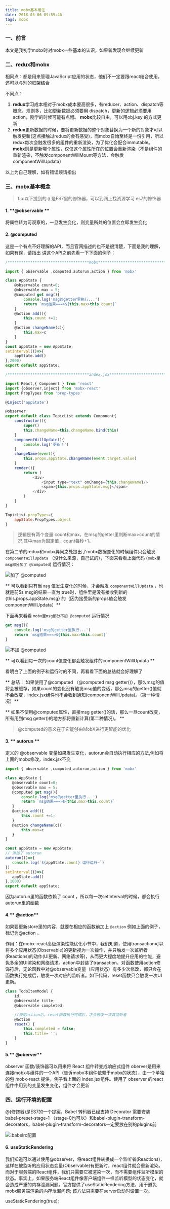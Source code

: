 ```yaml
---
title: mobx基本用法
date: 2018-03-06 09:59:46
tags: mobx
---
```


### 一、前言
本文是我初学mobx时对mobx一些基本的认识，如果新发现会继续更新

### 二、redux和mobx

相同点：都是用来管理JavaScript应用的状态，他们不一定要跟react结合使用，还可以与别的框架结合

不同点：


1. **redux**学习成本相对于mobx成本要高很多，有reducer、action、dispatch等概念，规则多，比如更新数据必须要用 dispatch，更新的逻辑必须要用 action，刚学的时候可能有点懵。
**mobx**比较自由，可以用obj.key 的方式更新
2. **redux**更新数据的时候，要将更新数据的整个对象替换为一个新的对象才可以触发更新(这点接触过redux的会有感受)，而mobx自始至终是一份引用，所以redux每次会触发很多的组件的重新渲染，为了优化会配合immutable。
**mobx**则是更新哪个属性，仅仅这个属性所在的位置会重新渲染（不是组件的重新渲染，不触发componentWillMount等方法，会触发componentWillUpdata）

以上为自己理解，如有错误烦请指出

### 三、mobx基本概念
> tip:以下提到的 `@` 是ES7里的修饰器，可以到网上找资源学习 es7的修饰器

#### 1. **@observable **
将属性转为可观察的，一旦发生变化，则变量所处的位置会立即发生变化

#### 2. **@computed**

这是一个有点不好理解的API，而且官网描述的也不是很清楚，下面是我的理解，如果有误，请指出
讲这个API之前先看一下下面的例子：
``` javascript
/************************************mobx********************************/

import { observable ,computed,autorun,action } from 'mobx'

class AppState {
	@observable count=0;
	@observable max = 5;
	@computed get msg(){
		console.log('msg的getter里执行...')
		return `msg结果===>${this.max>this.count}`
	}
	@action add(){
		this.count +=1;
	}
	@action changeName(c){
		this.max=c
	}
}
const appState = new AppState;
setInterval(()=>{
	appState.add()
},2000)
export default appState;

/************************************index.jsx********************************/

import React,{ Component } from 'react'
import {observer,inject} from 'mobx-react'
import PropTypes from 'prop-types'

@inject('appState')

@observer
export default class TopicList extends Component{
	constructor(){
		super()
		this.changeName=this.changeName.bind(this)
	}
	componentWillUpdate(){
		console.log('更新！')
	}
	changeName(event){
		this.props.appState.changeName(event.target.value)
	}
	render(){
		return (
			<div>
				<input type="text" onChange={this.changeName}/>
				<span>{this.props.appState.msg}</span>
			</div>
		)
	}
}

TopicList.propTypes={
	appState:PropTypes.object
}

```
> 逻辑是有两个变量 count和max，在msg的getter里判断max>count的情况,其中max为固定值，count每秒+1。

在第二节的redux和mobx异同之处提出了mobx数据变化的时候组件只会触发 ` componentWillUpdata ` （没什么来源，自己试的），下面来看看上面代码 (` mobx里msg部分加了 @computed `) 运行情况：


![加了 @computed](/images/mobx基本用法/1.gif)

** 可以看到只有当 `msg` 值发生变化的时候，才会触发 ` componentWillUpdata ` ，也就是前5s msg的结果一直为 true时，组件里是没有接收到新的 {this.props.appState.msg} 的（因为接受新的props值会触发 componentWillUpdata）**

下面再来看看 ` mobx里msg部分不加 @computed `  运行情况
``` javascript
get msg(){
	console.log('msg的getter里执行...')
	return `msg结果===>${this.max>this.count}`
}
```
![不加 @computed](/images/mobx基本用法/2.gif)

** 可以看到每一次的count值变化都会触发组件的componentWillUpdata **

看明白了上面的例子和运行时的不同，再看看下面的总结就会好理解了

** 总结：
如果使用了@computed （@computed msg getter()），那么msg的值将会被缓存，如果count的变化没有触发msg值的变话，那么msg的getter()值就不会改变，index.jsx组件也不会收到通知(componentWillUpdata)。（第一种情况）**

** 如果不使用@computed属性，直接msg getter()的话，那么一旦count改变，所有用到msg getter()的地方都将重新计算(第二种情况)。 
 ** 
 > @computed的意义在于它能够由MobX进行更智能的优化


 #### 3. ** autorun **
 定义的 @observable 变量如果发生变化，autorun会自动执行相应的方法,例如将上面的mobx修改，index.jsx不变

 ``` javascript 
 import { observable ,computed,autorun,action } from 'mobx'

 class AppState {
 	@observable count=0;
 	@observable max = 5;
 	@computed get msg(){
 		console.log('msg的getter里执行...')
 		return `msg结果===>${this.max>this.count}`
 	}
 	@action add(){
 		this.count +=1;
 	}
 	@action changeName(c){
 		this.max=c
 	}
 }

 const appState = new AppState;
// 添加了 autorun
 autorun(()=>{
 	console.log(`${appState.count} 运行运行~`)
 })
 setInterval(()=>{
 	appState.add()
 },1000)
 export default appState;
 ```
 因为autorun里的函数依赖了 count ，所以每一次setInterval的时候，都会执行autorun里的函数

 #### 4.** @action**
 如果要更新store里的内容，就要在相应的函数前加上 `@action` 例如上面的例子，标记为@action 。

 作用：在mobx-react高级渲染性能优化小节中，我们知道，使用transaction可以将多个应用状态(Observable)的更新视为一次操作，并只触发一次监听者(Reactions)的动作(UI更新、网络请求等)，从而更大程度地提升应用的性能，避免多余的UI渲染和网络请求。action中封装了transaction，对函数使用action修饰符后，无论函数中对@observable变量（应用状态）有多少次修改，都只会在函数执行完成后，触发一次对应的监听者。如下代码，reset函数只会触发一次UI更新。
 ``` javascript
 class TodoItemModel {
     id;
     @observable title;
     @observable completed;

     //使用action后，reset函数执行完成后，才会触发一次其监听者
     @action
     reset() {
         this.completed = false;
         this.title= '';
     }
 }
 ```


 #### 5.** @oberver**

 observer 函数/装饰器可以用来将 React 组件转变成响应式组件
 oberver是用来连接mobx与组件的一个API（告诉mobx本组件依赖于mobx的状态），由一个单独的包 mobx-react 提供，例子看上面的 index.jsx组件。使用了 observer 的react组件中用到的变量发生变化，组件才会更新

 ### 四、运行环境的配置

@(修饰器)是ES7的一个提案，Babel 转码器已经支持 Decorator
需要安装 babel-preset-stage-1 （stage-0也可以）和babel-plugin-transform-decorators，babel-plugin-transform-decorators一定要放在别的plugins前

![.babelrc配置](/images/mobx基本用法/3.png)

#### 6. **useStaticRendering**
我们知道可以通过使用@observer，将react组件转换成一个监听者(Reactions)，这样在被监听的应用状态变量(Observable)有更新时，react组件就会重新渲染。而对于服务端的React组件，我们只需要它被渲染一次，而不需要组件监听模型的状态。事实上，如果服务端React组件像客户端组件一样监听模型的状态变化，就会造成严重的内存泄漏问题。官方提供了useStaticRendering方法，用于避免mobx服务端渲染的内存泄漏问题; 该方法只需要在server启动时设置一次。

useStaticRendering(true);